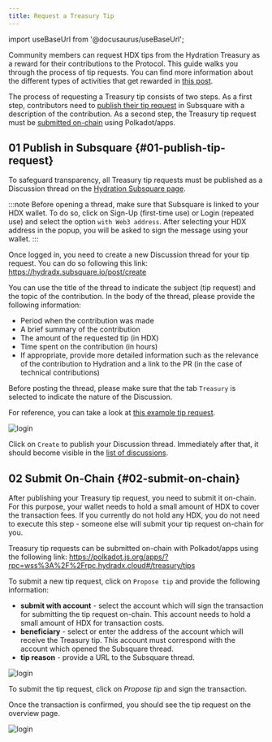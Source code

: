 ```yaml
---
title: Request a Treasury Tip
---
```


import useBaseUrl from '@docusaurus/useBaseUrl';

Community members can request HDX tips from the Hydration Treasury as a reward for their contributions to the Protocol. This guide walks you through the process of tip requests. You can find more information about the different types of activities that get rewarded in [this post](/spending_fw).

The process of requesting a Treasury tip consists of two steps. As a first step, contributors need to [publish their tip request](#01-publish-tip-request) in Subsquare with a description of the contribution. As a second step, the Treasury tip request must be [submitted on-chain](#02-submit-on-chain) using Polkadot/apps.

## 01 Publish in Subsquare {#01-publish-tip-request}

To safeguard transparency, all Treasury tip requests must be published as a Discussion thread on the [Hydration Subsquare page](https://hydradx.subsquare.io/discussions). 

:::note
Before opening a thread, make sure that Subsquare is linked to your HDX wallet. To do so, click on Sign-Up (first-time use) or Login (repeated use) and select the option `with Web3 address`. After selecting your HDX address in the popup, you will be asked to sign the message using your wallet.
:::

Once logged in, you need to create a new Discussion thread for your tip request. You can do so following this link: https://hydradx.subsquare.io/post/create

You can use the title of the thread to indicate the subject (tip request) and the topic of the contribution. In the body of the thread, please provide the following information:

* Period when the contribution was made
* A brief summary of the contribution
* The amount of the requested tip (in HDX)
* Time spent on the contribution (in hours)
* If appropriate, provide more detailed information such as the relevance of the contribution to Hydration and a link to the PR (in the case of technical contributions)

Before posting the thread, please make sure that the tab `Treasury` is selected to indicate the nature of the Discussion.

For reference, you can take a look at [this example tip request](https://hydradx.subsquare.io/post/192).

<div style={{textAlign: 'center'}}>
  <img alt="login" src={useBaseUrl('/tip-request/post-thread.jpg')} />
</div>

Click on `Create` to publish your Discussion thread. Immediately after that, it should become visible in the [list of discussions](https://hydradx.subsquare.io/discussions).

## 02 Submit On-Chain {#02-submit-on-chain}

After publishing your Treasury tip request, you need to submit it on-chain. For this purpose, your wallet needs to hold a small amount of HDX to cover the transaction fees. If you currently do not hold any HDX, you do not need to execute this step - someone else will submit your tip request on-chain for you.

Treasury tip requests can be submitted on-chain with Polkadot/apps using the following link: https://polkadot.js.org/apps/?rpc=wss%3A%2F%2Frpc.hydradx.cloud#/treasury/tips

To submit a new tip request, click on `Propose tip` and provide the following information:

* **submit with account** - select the account which will sign the transaction for submitting the tip request on-chain. This account needs to hold a small amount of HDX for transaction costs.
* **beneficiary** - select or enter the address of the account which will receive the Treasury tip. This account must correspond with the account which opened the Subsquare thread.
* **tip reason** - provide a URL to the Subsquare thread.

<div style={{textAlign: 'center'}}>
  <img alt="login" src={useBaseUrl('/tip-request/submit-on-chain.jpg')} />
</div>

To submit the tip request, click on *Propose tip* and sign the transaction. 

Once the transaction is confirmed, you should see the tip request on the overview page.

<div style={{textAlign: 'center'}}>
  <img alt="login" src={useBaseUrl('/tip-request/tip-requests.jpg')} />
</div>
